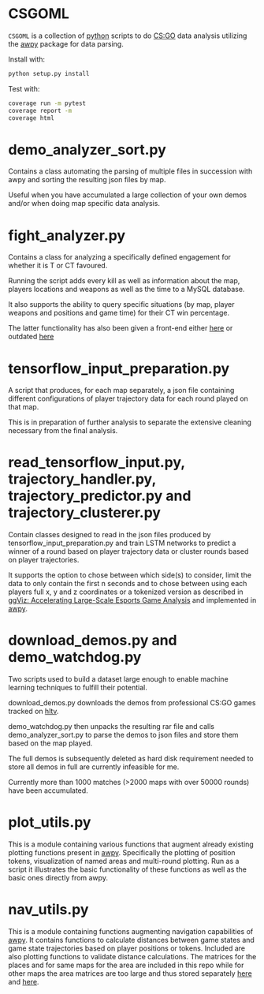 # CSGOML
`CSGOML` is a collection of [python](https://www.python.org/downloads/) scripts to do [CS:GO](https://store.steampowered.com/app/730/CounterStrike_Global_Offensive/?l=german) data analysis utilizing the [awpy](https://github.com/pnxenopoulos/awpy) package for data parsing.


Install with:
```bash
python setup.py install
```

Test with:
```bash
coverage run -m pytest
coverage report -m
coverage html
```

# demo_analyzer_sort.py
Contains a class automating the parsing of multiple files in succession with awpy and sorting the resulting json files by map.

Useful when you have accumulated a large collection of your own demos and/or when doing map specific data analysis.

# fight_analyzer.py
Contains a class for analyzing a specifically defined engagement for whether it is T or CT favoured.

Running the script adds every kill as well as information about the map, players locations and weapons as well as the time to a MySQL database.

It also supports the ability to query specific situations (by map, player weapons and positions and game time) for their CT win percentage.

The latter functionality has also been given a front-end either [here](https://github.com/JanEricNitschke/AngularFightAnalyzer) or outdated [here](https://github.com/JanEricNitschke/csgoml/tree/main/auxiliary/AWS_Steps/FightAnalyzer)

# tensorflow_input_preparation.py
A script that produces, for each map separately, a json file containing different configurations of player trajectory data for each round played on that map.

This is in preparation of further analysis to separate the extensive cleaning necessary from the final analysis.

# read_tensorflow_input.py, trajectory_handler.py, trajectory_predictor.py and trajectory_clusterer.py
Contain classes designed to read in the json files produced by tensorflow_input_preparation.py and train LSTM networks to predict a winner of a round based on player trajectory data or cluster rounds based on player trajectories.

It supports the option to chose between which side(s) to consider, limit the data to only contain the first n seconds and to chose
between using each players full x, y and z coordinates or a tokenized version as described in [ggViz: Accelerating Large-Scale Esports Game Analysis](https://arxiv.org/pdf/2107.06495.pdf) and implemented in [awpy](https://github.com/pnxenopoulos/awpy).

# download_demos.py and demo_watchdog.py
Two scripts used to build a dataset large enough to enable machine learning techniques to fulfill their potential.

download_demos.py downloads the demos from professional CS:GO games tracked on [hltv](https://www.hltv.org/).

demo_watchdog.py then unpacks the resulting rar file
and calls demo_analyzer_sort.py to parse the demos to json files and store them based on the map played.

The full demos is subsequently deleted as hard disk requirement needed to store all demos in full are currently infeasible for me.

Currently more than 1000 matches (>2000 maps with over 50000 rounds) have been accumulated.

# plot_utils.py

This is a module containing various functions that augment already existing plotting functions present in [awpy](https://github.com/pnxenopoulos/awpy).
Specifically the plotting of position tokens, visualization of named areas and multi-round plotting.
Run as a script it illustrates the basic functionality of these functions as well as the basic ones directly from awpy.

# nav_utils.py
This is a module containing functions augmenting navigation capabilities of [awpy](https://github.com/pnxenopoulos/awpy).
It contains functions to calculate distances between game states and game state trajectories based on player positions or tokens.
Included are also plotting functions to validate distance calculations.
The matrices for the places and for same maps for the area are included in this repo while for other maps the area matrices are too large and thus stored separately [here](https://cernbox.cern.ch/index.php/s/T1BJ69qKLlK1fSu) and [here](https://cernbox.cern.ch/s/KsZWpIwVabLMomZ).
